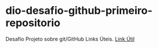 # dio-desafio-github-primeiro-repositorio
Desafio Projeto sobre git/GitHub
Links Úteis.
[Link Útil](https://www.markdownguide.org/basic-syntax)
